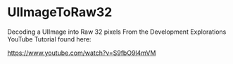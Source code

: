 # UIImageToRaw32
Decoding a UIImage into Raw 32 pixels From the Development Explorations YouTube Tutorial found here:

https://www.youtube.com/watch?v=S9fbO9l4mVM
